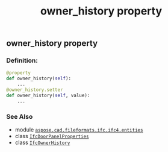 ﻿---
title: owner_history property
second_title: Aspose.CAD for Python via .NET API References
description: 
type: docs
weight: 90
url: /python-net/aspose.cad.fileformats.ifc.ifc4.entities/ifcdoorpanelproperties/owner_history/
is_root: false
---

## owner_history property

### Definition:
```python
@property
def owner_history(self):
    ...
@owner_history.setter
def owner_history(self, value):
    ...
```

### See Also
* module [`aspose.cad.fileformats.ifc.ifc4.entities`](../../)
* class [`IfcDoorPanelProperties`](/cad/python-net/aspose.cad.fileformats.ifc.ifc4.entities/ifcdoorpanelproperties)
* class [`IfcOwnerHistory`](/cad/python-net/aspose.cad.fileformats.ifc.ifc4.entities/ifcownerhistory)
